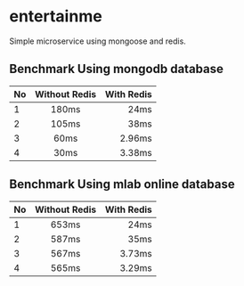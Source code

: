 # entertainme
 Simple microservice using mongoose and redis.

## Benchmark Using **mongodb** database

| No | Without Redis | With Redis  |
| ---|:-------------:| -----------:|
| 1  |     180ms     |    24ms     |
| 2  |     105ms     |    38ms     |
| 3  |     60ms      |    2.96ms   |
| 4  |     30ms      |    3.38ms   |


## Benchmark Using **mlab** online database

| No | Without Redis | With Redis  |
| ---|:-------------:| -----------:|
| 1  |     653ms     |    24ms     |
| 2  |     587ms     |    35ms     |
| 3  |     567ms      |    3.73ms   |
| 4  |     565ms      |    3.29ms   |
